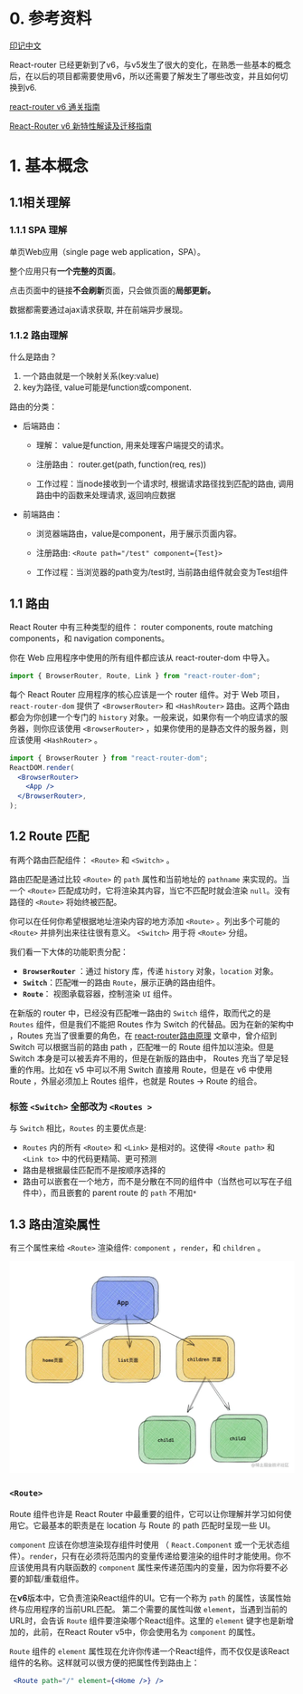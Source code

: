 # 0. 参考资料

[印记中文](https://react-router.docschina.org/web/guides/philosophy)

React-router 已经更新到了v6，与v5发生了很大的变化，在熟悉一些基本的概念后，在以后的项目都需要使用v6，所以还需要了解发生了哪些改变，并且如何切换到v6.

[react-router v6 通关指南](https://juejin.cn/post/7069555976717729805)

[React-Router v6 新特性解读及迁移指南](https://blog.csdn.net/weixin_40906515/article/details/104957712)

# 1. 基本概念

## 1.1相关理解

### 1.1.1 SPA 理解

单页Web应用（single page web application，SPA）。

整个应用只有**一个完整的页面**。

点击页面中的链接**不会刷新**页面，只会做页面的**局部更新。**

数据都需要通过ajax请求获取, 并在前端异步展现。

### 1.1.2 路由理解

什么是路由？

1. 一个路由就是一个映射关系(key:value)
2. key为路径, value可能是function或component.

路由的分类：

- 后端路由：

  - 理解： value是function, 用来处理客户端提交的请求。

  - 注册路由： router.get(path, function(req, res))

  - 工作过程：当node接收到一个请求时, 根据请求路径找到匹配的路由, 调用路由中的函数来处理请求, 返回响应数据

- 前端路由：

  - 浏览器端路由，value是component，用于展示页面内容。

  - 注册路由: `<Route path="/test" component={Test}>`

  - 工作过程：当浏览器的path变为/test时, 当前路由组件就会变为Test组件

## 1.1 路由

React Router 中有三种类型的组件： router components, route matching components，和 navigation components。

你在 Web 应用程序中使用的所有组件都应该从 react-router-dom 中导入。

```jsx
import { BrowserRouter, Route, Link } from "react-router-dom";
```

每个 React Router 应用程序的核心应该是一个 router 组件。对于 Web 项目，`react-router-dom` 提供了 `<BrowserRouter>` 和 `<HashRouter>` 路由。这两个路由都会为你创建一个专门的 `history` 对象。一般来说，如果你有一个响应请求的服务器，则你应该使用 `<BrowserRouter>` ，如果你使用的是静态文件的服务器，则应该使用 `<HashRouter>` 。

```jsx
import { BrowserRouter } from "react-router-dom";
ReactDOM.render(
  <BrowserRouter>
    <App />
  </BrowserRouter>,
);
```

## 1.2 Route 匹配

有两个路由匹配组件： `<Route>` 和 `<Switch>` 。

路由匹配是通过比较 `<Route>` 的 `path` 属性和当前地址的 `pathname` 来实现的。当一个 `<Route>` 匹配成功时，它将渲染其内容，当它不匹配时就会渲染 `null`。没有路径的 `<Route>` 将始终被匹配。

你可以在任何你希望根据地址渲染内容的地方添加 `<Route>` 。列出多个可能的 `<Route>` 并排列出来往往很有意义。 `<Switch>` 用于将 `<Route>` 分组。

我们看一下大体的功能职责分配：

- **`BrowserRouter`** ：通过 history 库，传递 `history` 对象，`location` 对象。
- **`Switch`**：匹配唯一的路由 `Route`，展示正确的路由组件。
- **`Route`**： 视图承载容器，控制渲染 `UI` 组件。

在新版的 router 中，已经没有匹配唯一路由的 `Switch` 组件，取而代之的是 `Routes` 组件，但是我们不能把 Routes 作为 Switch 的代替品。因为在新的架构中 ，Routes 充当了很重要的角色，在 [react-router路由原理](https://juejin.cn/post/6886290490640039943) 文章中，曾介绍到 Switch 可以根据当前的路由 path ，匹配唯一的 Route 组件加以渲染。但是 Switch 本身是可以被丢弃不用的，但是在新版的路由中， Routes 充当了举足轻重的作用。比如在 v5 中可以不用 Switch 直接用 Route，但是在 v6 中使用 Route ，外层必须加上 Routes 组件，也就是 Routes -> Route 的组合。

### 标签 `<Switch>` 全部改为 `<Routes >`

与 `Switch` 相比，`Routes` 的主要优点是:

- `Routes` 内的所有 `<Route>` 和  `<Link>` 是相对的。这使得 `<Route path>` 和 `<Link to>` 中的代码更精简、更可预测
- 路由是根据最佳匹配而不是按顺序选择的
- 路由可以嵌套在一个地方，而不是分散在不同的组件中（当然也可以写在子组件中），而且嵌套的 parent route 的 `path` 不用加`*`

## 1.3 路由渲染属性

有三个属性来给 `<Route>` 渲染组件: `component` ，`render`，和 `children` 。

![1.jpg](pictures/9456a2e601a54664a3e669340bede6fb~tplv-k3u1fbpfcp-zoom-in-crop-mark:1304:0:0:0.awebp)

### `<Route>`

Route 组件也许是 React Router 中最重要的组件，它可以让你理解并学习如何使用它。它最基本的职责是在 location 与 Route 的 path 匹配时呈现一些 UI。

`component` 应该在你想渲染现存组件时使用 （ `React.Component` 或一个无状态组件）。`render`，只有在必须将范围内的变量传递给要渲染的组件时才能使用。你不应该使用具有内联函数的 `component` 属性来传递范围内的变量，因为你将要不必要的卸载/重载组件。

在**v6**版本中，它负责渲染React组件的UI。它有一个称为 `path` 的属性，该属性始终与应用程序的当前URL匹配。 第二个需要的属性叫做 `element`，当遇到当前的URL时，会告诉 `Route` 组件要渲染哪个React组件。这里的 `element` 键字也是新增加的，此前，在React Router v5中，你会使用名为 `component` 的属性。

`Route` 组件的 `element` 属性现在允许你传递一个React组件，而不仅仅是该React组件的名称。这样就可以很方便的把属性传到路由上：

```jsx
 <Route path="/" element={<Home />} />
```

